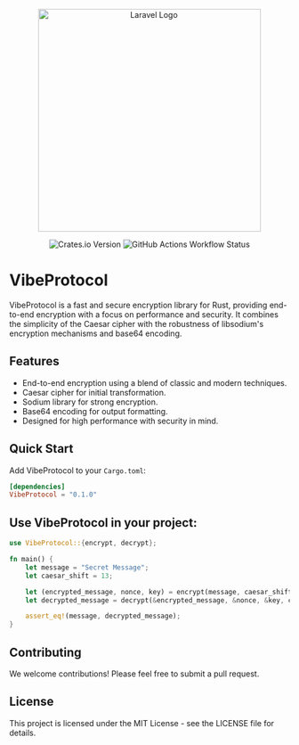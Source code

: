 <p align="center"><a href="https://vibechat.nl" target="_blank"><img src="https://cdn.discordapp.com/attachments/1230609534297571598/1230619097562353714/vibebanner.png?ex=6633fa58&is=66218558&hm=4347ed1662fb5fde16b3e85dec9b327616cd8275ba6975bfcf2bd88c8e1c7d67&" width="400" alt="Laravel Logo"></a></p>

<p align="center">
<img alt="Crates.io Version" src="https://img.shields.io/crates/v/vibeprotocol">
<img alt="GitHub Actions Workflow Status" src="https://img.shields.io/github/actions/workflow/status/vibechatorg/VibeProtocol/.github%2Fworkflows%2Frust.yml">
</p>


# VibeProtocol

VibeProtocol is a fast and secure encryption library for Rust, providing end-to-end encryption with a focus on performance and security. It combines the simplicity of the Caesar cipher with the robustness of libsodium's encryption mechanisms and base64 encoding.

## Features

- End-to-end encryption using a blend of classic and modern techniques.
- Caesar cipher for initial transformation.
- Sodium library for strong encryption.
- Base64 encoding for output formatting.
- Designed for high performance with security in mind.

## Quick Start

Add VibeProtocol to your `Cargo.toml`:

```toml
[dependencies]
VibeProtocol = "0.1.0"
```

## Use VibeProtocol in your project:

```rust
use VibeProtocol::{encrypt, decrypt};

fn main() {
    let message = "Secret Message";
    let caesar_shift = 13;

    let (encrypted_message, nonce, key) = encrypt(message, caesar_shift).unwrap();
    let decrypted_message = decrypt(&encrypted_message, &nonce, &key, caesar_shift).unwrap();

    assert_eq!(message, decrypted_message);
}
```
## Contributing
We welcome contributions! Please feel free to submit a pull request.

## License
This project is licensed under the MIT License - see the LICENSE file for details.
